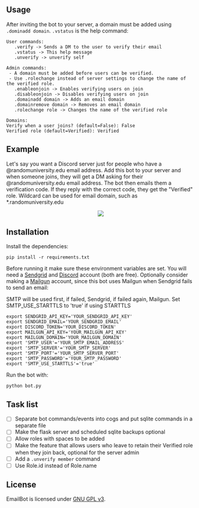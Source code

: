 ## Usage

After inviting the bot to your server, a domain must be added using `.dominadd domain`. `.vstatus` is the help command:

```
User commands: 
   .verify -> Sends a DM to the user to verify their email
   .vstatus -> This help message
   .unverify -> unverify self

Admin commands: 
 - A domain must be added before users can be verified.
 - Use .rolechange instead of server settings to change the name of the verified role.
   .enableonjoin -> Enables verifying users on join
   .disableonjoin -> Disables verifying users on join
   .domainadd domain -> Adds an email domain
   .domainremove domain -> Removes an email domain
   .rolechange role -> Changes the name of the verified role

Domains: 
Verify when a user joins? (default=False): False
Verified role (default=Verified): Verified
```

## Example

Let's say you want a Discord server just for people who have a @randomuniversity.edu email address. Add this bot to your server and when someone joins, they will get a DM asking for their @randomuniversity.edu email address. The bot then emails them a verification code. If they reply with the correct code, they get the "Verified" role. Wildcard can be used for email domain, such as *.randomuniversity.edu

<p align="center">
  <img src="docs/screenshot.png" />
</p>

## Installation

Install the dependencies:

```
pip install -r requirements.txt
```

Before running it make sure these environment variables are set. You will need a [Sendgrid](https://sendgrid.com/docs/for-developers/sending-email/api-getting-started/) and [Discord](https://discordpy.readthedocs.io/en/latest/discord.html#discord-intro) account (both are free). Optionally consider making a [Mailgun](https://documentation.mailgun.com/en/latest/quickstart-sending.html#how-to-start-sending-email) account, since this bot uses Mailgun when Sendgrid fails to send an email:

SMTP will be used first, if failed, Sendgrid, if failed again, Mailgun. Set SMTP_USE_STARTTLS to 'true' if using STARTTLS
```
export SENDGRID_API_KEY='YOUR_SENDGRID_API_KEY'
export SENDGRID_EMAIL='YOUR_SENDGRID_EMAIL'
export DISCORD_TOKEN='YOUR_DISCORD_TOKEN'
export MAILGUN_API_KEY='YOUR_MAILGUN_API_KEY'
export MAILGUN_DOMAIN='YOUR_MAILGUN_DOMAIN'
export 'SMTP_USER'='YOUR_SMTP_EMAIL_ADDRESS'
export 'SMTP_SERVER'='YOUR_SMTP_SERVER'
export 'SMTP_PORT'='YOUR_SMTP_SERVER_PORT'
export 'SMTP_PASSWORD'='YOUR_SMTP_PASSWORD'
export 'SMTP_USE_STARTTLS'='true'
```

Run the bot with:

```
python bot.py
```

## Task list

- [ ] Separate bot commands/events into cogs and put sqlite commands in a separate file
- [ ] Make the flask server and scheduled sqlite backups optional
- [ ] Allow roles with spaces to be added
- [ ] Make the feature that allows users who leave to retain their Verified role when they join back, optional for the server admin
- [ ] Add a `.unverify member` command
- [ ] Use Role.id instead of Role.name

## License

EmailBot is licensed under [GNU GPL v3](LICENSE).
